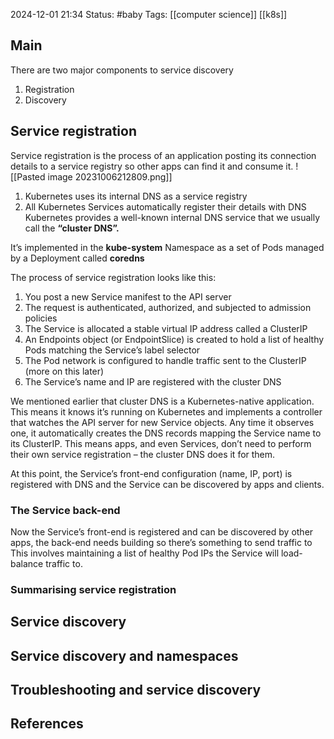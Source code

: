 2024-12-01 21:34
Status: #baby
Tags: [[computer science]] [[k8s]]
## Main
There are two major components to service discovery
1. Registration
2. Discovery
## Service registration
Service registration is the process of an application posting its connection details to a service registry so other
apps can find it and consume it.
![[Pasted image 20231006212809.png]]

1. Kubernetes uses its internal DNS as a service registry
2. All Kubernetes Services automatically register their details with DNS
Kubernetes provides a well-known internal DNS service that we usually call the **“cluster DNS”.**

It’s implemented in the **kube-system**
Namespace as a set of Pods managed by a Deployment called **coredns**

The process of service registration looks like this:
1. You post a new Service manifest to the API server
2. The request is authenticated, authorized, and subjected to admission policies
3. The Service is allocated a stable virtual IP address called a ClusterIP
4. An Endpoints object (or EndpointSlice) is created to hold a list of healthy Pods matching the Service’s
label selector
5. The Pod network is configured to handle traffic sent to the ClusterIP (more on this later)
6. The Service’s name and IP are registered with the cluster DNS

We mentioned earlier that cluster DNS is a Kubernetes-native application. This means it knows it’s running on
Kubernetes and implements a controller that watches the API server for new Service objects.
Any time it observes
one, it automatically creates the DNS records mapping the Service name to its ClusterIP. This means apps, and
even Services, don’t need to perform their own service registration – the cluster DNS does it for them.

At this point, the Service’s front-end configuration (name, IP, port) is registered with DNS and the Service can
be discovered by apps and clients.
### The Service back-end
Now the Service’s front-end is registered and can be discovered by other apps, the back-end needs building so there’s something to send traffic to
This involves maintaining a list of healthy Pod IPs the Service will load-
balance traffic to.
### Summarising service registration

## Service discovery
## Service discovery and namespaces
## Troubleshooting and service discovery
## References


